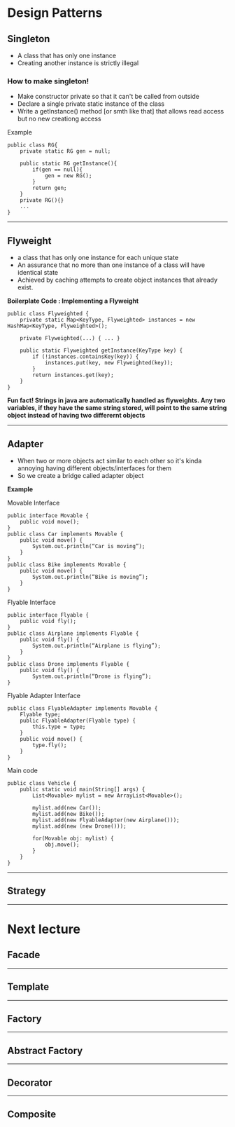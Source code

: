 # Design Patterns
## Singleton
- A class that has only one instance
- Creating another instance is strictly illegal

### How to make singleton!
- Make constructor private so that it can't be called from outside
- Declare a single private static instance of the class
- Write a getInstance() method [or smth like that] that allows read access but no new creationg access  

Example
```
public class RG{
    private static RG gen = null;

    public static RG getInstance(){
        if(gen == null){
            gen = new RG();
        }
        return gen;
    }
    private RG(){}
    ...
}
```
-----
## Flyweight
- a class that has only one instance for each unique state
- An assurance that no more than one instance of a class will have identical state
- Achieved by caching attempts to create object instances that already exist.

**Boilerplate Code : Implementing a Flyweight**

```
public class Flyweighted {
    private static Map<KeyType, Flyweighted> instances = new HashMap<KeyType, Flyweighted>();

    private Flyweighted(...) { ... }

    public static Flyweighted getInstance(KeyType key) {
        if (!instances.containsKey(key)) {
            instances.put(key, new Flyweighted(key));
        }
        return instances.get(key);
    }
}
```

**Fun fact! Strings in java are automatically handled as flyweights. Any two variables, if they have the same string stored, will point to the same string object instead of having two differernt objects**

-----
## Adapter
- When two or more objects act similar to each other so it's kinda annoying having different objects/interfaces for them
- So we create a bridge called adapter object

**Example**

Movable Interface
```
public interface Movable {
    public void move();
}
public class Car implements Movable {
    public void move() {
        System.out.println(“Car is moving”);
    }
}
public class Bike implements Movable {
    public void move() {
        System.out.println(“Bike is moving”);
    }
}
```
Flyable Interface
```
public interface Flyable {
    public void fly();
}
public class Airplane implements Flyable {
    public void fly() {
        System.out.println(“Airplane is flying”);
    }
}
public class Drone implements Flyable {
    public void fly() {
        System.out.println(“Drone is flying”);
}
```
Flyable Adapter Interface
```
public class FlyableAdapter implements Movable {
    Flyable type;
    public FlyableAdapter(Flyable type) {
        this.type = type;
    }
    public void move() {
        type.fly();
    }
}
```

Main code
```
public class Vehicle {
    public static void main(String[] args) {
        List<Movable> mylist = new ArrayList<Movable>();
        
        mylist.add(new Car());
        mylist.add(new Bike());
        mylist.add(new FlyableAdapter(new Airplane()));
        mylist.add(new (new Drone()));
        
        for(Movable obj: mylist) {
            obj.move();
        }
    }
}
```


-----
## Strategy
-----




# **Next lecture**

## Facade
-----
## Template
-----
## Factory
-----
## Abstract Factory
-----
## Decorator
-----
## Composite
